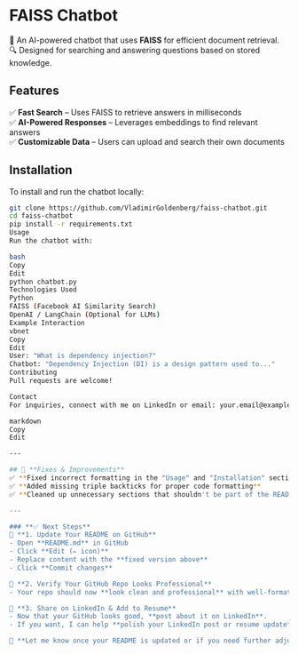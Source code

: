 # FAISS Chatbot  

🚀 An AI-powered chatbot that uses **FAISS** for efficient document retrieval.  
🔍 Designed for searching and answering questions based on stored knowledge.  

## Features  
✅ **Fast Search** – Uses FAISS to retrieve answers in milliseconds  
✅ **AI-Powered Responses** – Leverages embeddings to find relevant answers  
✅ **Customizable Data** – Users can upload and search their own documents  

## Installation  
To install and run the chatbot locally:  
```bash
git clone https://github.com/VladimirGoldenberg/faiss-chatbot.git
cd faiss-chatbot
pip install -r requirements.txt
Usage
Run the chatbot with:

bash
Copy
Edit
python chatbot.py
Technologies Used
Python
FAISS (Facebook AI Similarity Search)
OpenAI / LangChain (Optional for LLMs)
Example Interaction
vbnet
Copy
Edit
User: "What is dependency injection?"
Chatbot: "Dependency Injection (DI) is a design pattern used to..."
Contributing
Pull requests are welcome!

Contact
For inquiries, connect with me on LinkedIn or email: your.email@example.com

markdown
Copy
Edit

---

## 🔹 **Fixes & Improvements**
✅ **Fixed incorrect formatting in the "Usage" and "Installation" sections**  
✅ **Added missing triple backticks for proper code formatting**  
✅ **Cleaned up unnecessary sections that shouldn't be part of the README**  

---

### **✅ Next Steps**
📌 **1. Update Your README on GitHub**
- Open **README.md** in GitHub  
- Click **Edit (✏️ icon)**  
- Replace content with the **fixed version above**  
- Click **Commit changes**  

📌 **2. Verify Your GitHub Repo Looks Professional**  
- Your repo should now **look clean and professional** with well-formatted text.  

📌 **3. Share on LinkedIn & Add to Resume**  
- Now that your GitHub looks good, **post about it on LinkedIn**.  
- If you want, I can help **polish your LinkedIn post or resume update**.  

🚀 **Let me know once your README is updated or if you need further adjustments!** 😊
